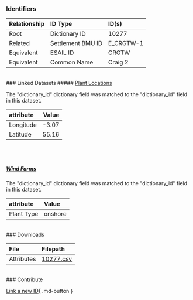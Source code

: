 ### Identifiers

| Relationship   | ID Type           | ID(s)     |
|:---------------|:------------------|:----------|
| Root           | Dictionary ID     | 10277     |
| Related        | Settlement BMU ID | E_CRGTW-1 |
| Equivalent     | ESAIL ID          | CRGTW     |
| Equivalent     | Common Name       | Craig 2   |

<br>
### Linked Datasets
##### <a href="https://osuked.github.io/Power-Station-Dictionary/datasets/plant-locations">Plant Locations</a>



The "dictionary_id" dictionary field was matched to the "dictionary_id" field in this dataset.

| attribute   |   Value |
|:------------|--------:|
| Longitude   |   -3.07 |
| Latitude    |   55.16 |

<br><br>
##### <a href="https://osuked.github.io/Power-Station-Dictionary/datasets/wind-farms">Wind Farms</a>



The "dictionary_id" dictionary field was matched to the "dictionary_id" field in this dataset.

| attribute   | Value   |
|:------------|:--------|
| Plant Type  | onshore |


<br>
### Downloads


| File       | Filepath                                                                              |
|:-----------|:--------------------------------------------------------------------------------------|
| Attributes | [10277.csv](https://osuked.github.io/Power-Station-Dictionary/object_attrs/10277.csv) |


<br>
### Contribute

[Link a new ID](https://docs.google.com/forms/d/e/1FAIpQLSc5jRsQ7NgiLLXbwo9PUdwTQyuqbRwThltG56-o6NVSe7E_nw/viewform?usp=pp_url&entry.251912331=10277){ .md-button }
